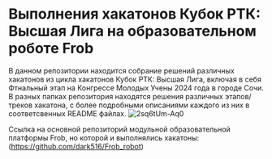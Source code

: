 # Выполнения хакатонов Кубок РТК: Высшая Лига на образовательном роботе Frob

В данном репозитории находится собрание решений различных хакатонов из цикла хакатонов Кубок РТК: Высшая Лига, включая в себя Фтнальный этап на Конгрессе Молодых Учены 2024 года в городе Сочи.
В разных папках репозитория находятся решения различных этапов/треков хакатона, с более подробными описаниями каждого из них в соответсвенных README файлах.
![2sq6tUm-Aq0](https://github.com/user-attachments/assets/ad657bb7-0ffd-4dd7-bc82-84a91e371833)

Ссылка на основной репозиторий модульной образовательной платформы Frob, но которой и выполнялись хакатоны: (https://github.com/dark516/Frob_robot)
